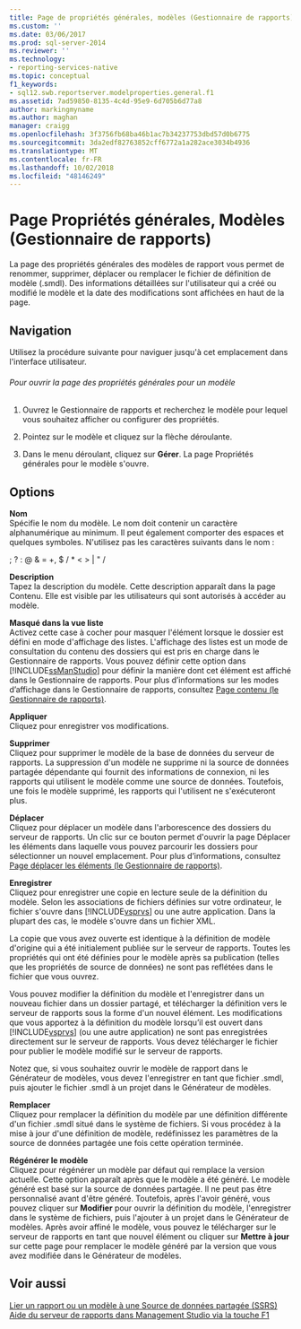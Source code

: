 ```yaml
---
title: Page de propriétés générales, modèles (Gestionnaire de rapports) | Microsoft Docs
ms.custom: ''
ms.date: 03/06/2017
ms.prod: sql-server-2014
ms.reviewer: ''
ms.technology:
- reporting-services-native
ms.topic: conceptual
f1_keywords:
- sql12.swb.reportserver.modelproperties.general.f1
ms.assetid: 7ad59850-8135-4c4d-95e9-6d705b6d77a8
author: markingmyname
ms.author: maghan
manager: craigg
ms.openlocfilehash: 3f3756fb68ba46b1ac7b34237753dbd57d0b6775
ms.sourcegitcommit: 3da2edf82763852cff6772a1a282ace3034b4936
ms.translationtype: MT
ms.contentlocale: fr-FR
ms.lasthandoff: 10/02/2018
ms.locfileid: "48146249"
---
```

# <a name="general-properties-page-models-report-manager"></a>Page Propriétés générales, Modèles (Gestionnaire de rapports)
  La page des propriétés générales des modèles de rapport vous permet de renommer, supprimer, déplacer ou remplacer le fichier de définition de modèle (.smdl). Des informations détaillées sur l'utilisateur qui a créé ou modifié le modèle et la date des modifications sont affichées en haut de la page.  
  
## <a name="navigation"></a>Navigation  
 Utilisez la procédure suivante pour naviguer jusqu'à cet emplacement dans l'interface utilisateur.  
  
###### <a name="to-open-the-general-properties-page-for-a-model"></a>Pour ouvrir la page des propriétés générales pour un modèle  
  
1.  Ouvrez le Gestionnaire de rapports et recherchez le modèle pour lequel vous souhaitez afficher ou configurer des propriétés.  
  
2.  Pointez sur le modèle et cliquez sur la flèche déroulante.  
  
3.  Dans le menu déroulant, cliquez sur **Gérer**. La page Propriétés générales pour le modèle s'ouvre.  
  
## <a name="options"></a>Options  
 **Nom**  
 Spécifie le nom du modèle. Le nom doit contenir un caractère alphanumérique au minimum. Il peut également comporter des espaces et quelques symboles. N'utilisez pas les caractères suivants dans le nom :  
  
 ; ? : \@ & = +, $ / * \< > | " /  
  
 **Description**  
 Tapez la description du modèle. Cette description apparaît dans la page Contenu. Elle est visible par les utilisateurs qui sont autorisés à accéder au modèle.  
  
 **Masqué dans la vue liste**  
 Activez cette case à cocher pour masquer l'élément lorsque le dossier est défini en mode d'affichage des listes. L'affichage des listes est un mode de consultation du contenu des dossiers qui est pris en charge dans le Gestionnaire de rapports. Vous pouvez définir cette option dans [!INCLUDE[ssManStudio](../includes/ssmanstudio-md.md)] pour définir la manière dont cet élément est affiché dans le Gestionnaire de rapports. Pour plus d’informations sur les modes d’affichage dans le Gestionnaire de rapports, consultez [Page contenu &#40;le Gestionnaire de rapports&#41;](../../2014/reporting-services/contents-page-report-manager.md).  
  
 **Appliquer**  
 Cliquez pour enregistrer vos modifications.  
  
 **Supprimer**  
 Cliquez pour supprimer le modèle de la base de données du serveur de rapports. La suppression d'un modèle ne supprime ni la source de données partagée dépendante qui fournit des informations de connexion, ni les rapports qui utilisent le modèle comme une source de données. Toutefois, une fois le modèle supprimé, les rapports qui l'utilisent ne s'exécuteront plus.  
  
 **Déplacer**  
 Cliquez pour déplacer un modèle dans l'arborescence des dossiers du serveur de rapports. Un clic sur ce bouton permet d'ouvrir la page Déplacer les éléments dans laquelle vous pouvez parcourir les dossiers pour sélectionner un nouvel emplacement. Pour plus d’informations, consultez [Page déplacer les éléments &#40;le Gestionnaire de rapports&#41;](../../2014/reporting-services/move-items-page-report-manager.md).  
  
 **Enregistrer**  
 Cliquez pour enregistrer une copie en lecture seule de la définition du modèle. Selon les associations de fichiers définies sur votre ordinateur, le fichier s'ouvre dans [!INCLUDE[vsprvs](../includes/vsprvs-md.md)] ou une autre application. Dans la plupart des cas, le modèle s'ouvre dans un fichier XML.  
  
 La copie que vous avez ouverte est identique à la définition de modèle d'origine qui a été initialement publiée sur le serveur de rapports. Toutes les propriétés qui ont été définies pour le modèle après sa publication (telles que les propriétés de source de données) ne sont pas reflétées dans le fichier que vous ouvrez.  
  
 Vous pouvez modifier la définition du modèle et l'enregistrer dans un nouveau fichier dans un dossier partagé, et télécharger la définition vers le serveur de rapports sous la forme d'un nouvel élément. Les modifications que vous apportez à la définition du modèle lorsqu’il est ouvert dans [!INCLUDE[vsprvs](../includes/vsprvs-md.md)] (ou une autre application) ne sont pas enregistrées directement sur le serveur de rapports. Vous devez télécharger le fichier pour publier le modèle modifié sur le serveur de rapports.  
  
 Notez que, si vous souhaitez ouvrir le modèle de rapport dans le Générateur de modèles, vous devez l'enregistrer en tant que fichier .smdl, puis ajouter le fichier .smdl à un projet dans le Générateur de modèles.  
  
 **Remplacer**  
 Cliquez pour remplacer la définition du modèle par une définition différente d'un fichier .smdl situé dans le système de fichiers. Si vous procédez à la mise à jour d'une définition de modèle, redéfinissez les paramètres de la source de données partagée une fois cette opération terminée.  
  
 **Régénérer le modèle**  
 Cliquez pour régénérer un modèle par défaut qui remplace la version actuelle. Cette option apparaît après que le modèle a été généré. Le modèle généré est basé sur la source de données partagée. Il ne peut pas être personnalisé avant d'être généré. Toutefois, après l'avoir généré, vous pouvez cliquer sur **Modifier** pour ouvrir la définition du modèle, l'enregistrer dans le système de fichiers, puis l'ajouter à un projet dans le Générateur de modèles. Après avoir affiné le modèle, vous pouvez le télécharger sur le serveur de rapports en tant que nouvel élément ou cliquer sur **Mettre à jour** sur cette page pour remplacer le modèle généré par la version que vous avez modifiée dans le Générateur de modèles.  
  
## <a name="see-also"></a>Voir aussi  
 [Lier un rapport ou un modèle à une Source de données partagée &#40;SSRS&#41;](report-data/bind-a-report-or-model-to-a-shared-data-source-ssrs.md)   
 [Aide du serveur de rapports dans Management Studio via la touche F1](tools/report-server-in-management-studio-f1-help.md)  
  
  
